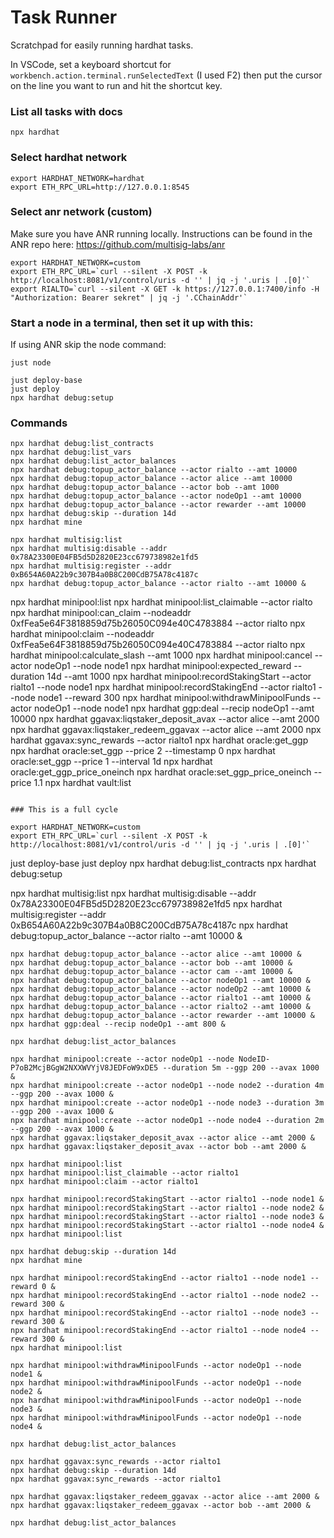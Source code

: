 # Task Runner

Scratchpad for easily running hardhat tasks.

In VSCode, set a keyboard shortcut for `workbench.action.terminal.runSelectedText` (I used F2) then put the cursor on the line you want to run and hit the shortcut key.

### List all tasks with docs

```
npx hardhat
```

### Select hardhat network

```
export HARDHAT_NETWORK=hardhat
export ETH_RPC_URL=http://127.0.0.1:8545
```

### Select anr network (custom)

Make sure you have ANR running locally. Instructions can be found in the ANR repo here: https://github.com/multisig-labs/anr

```
export HARDHAT_NETWORK=custom
export ETH_RPC_URL=`curl --silent -X POST -k http://localhost:8081/v1/control/uris -d '' | jq -j '.uris | .[0]'`
export RIALTO=`curl --silent -X GET -k https://127.0.0.1:7400/info -H "Authorization: Bearer sekret" | jq -j '.CChainAddr'`
```

### Start a node in a terminal, then set it up with this:

If using ANR skip the node command:

```
just node
```

```
just deploy-base
just deploy
npx hardhat debug:setup
```

### Commands

```
npx hardhat debug:list_contracts
npx hardhat debug:list_vars
npx hardhat debug:list_actor_balances
npx hardhat debug:topup_actor_balance --actor rialto --amt 10000
npx hardhat debug:topup_actor_balance --actor alice --amt 10000
npx hardhat debug:topup_actor_balance --actor bob --amt 1000
npx hardhat debug:topup_actor_balance --actor nodeOp1 --amt 10000
npx hardhat debug:topup_actor_balance --actor rewarder --amt 10000
npx hardhat debug:skip --duration 14d
npx hardhat mine
```

```
npx hardhat multisig:list
npx hardhat multisig:disable --addr 0x78A23300E04FB5d5D2820E23cc679738982e1fd5
npx hardhat multisig:register --addr 0xB654A60A22b9c307B4a0B8C200CdB75A78c4187c
npx hardhat debug:topup_actor_balance --actor rialto --amt 10000 &

```
npx hardhat minipool:list
npx hardhat minipool:list_claimable --actor rialto
npx hardhat minipool:can_claim --nodeaddr 0xfFea5e64F3818859d75b26050C094e40C4783884 --actor rialto
npx hardhat minipool:claim --nodeaddr 0xfFea5e64F3818859d75b26050C094e40C4783884 --actor rialto
npx hardhat minipool:calculate_slash --amt 1000
npx hardhat minipool:cancel --actor nodeOp1 --node node1
npx hardhat minipool:expected_reward --duration 14d --amt 1000
npx hardhat minipool:recordStakingStart --actor rialto1 --node node1
npx hardhat minipool:recordStakingEnd --actor rialto1 --node node1 --reward 300
npx hardhat minipool:withdrawMinipoolFunds --actor nodeOp1 --node node1
npx hardhat ggp:deal --recip nodeOp1 --amt 10000
npx hardhat ggavax:liqstaker_deposit_avax --actor alice --amt 2000
npx hardhat ggavax:liqstaker_redeem_ggavax --actor alice --amt 2000
npx hardhat ggavax:sync_rewards --actor rialto1
npx hardhat oracle:get_ggp
npx hardhat oracle:set_ggp --price 2 --timestamp 0
npx hardhat oracle:set_ggp --price 1 --interval 1d
npx hardhat oracle:get_ggp_price_oneinch
npx hardhat oracle:set_ggp_price_oneinch --price 1.1
npx hardhat vault:list
```

### This is a full cycle

export HARDHAT_NETWORK=custom
export ETH_RPC_URL=`curl --silent -X POST -k http://localhost:8081/v1/control/uris -d '' | jq -j '.uris | .[0]'`

```
just deploy-base
just deploy
npx hardhat debug:list_contracts
npx hardhat debug:setup

npx hardhat multisig:list
npx hardhat multisig:disable --addr 0x78A23300E04FB5d5D2820E23cc679738982e1fd5
npx hardhat multisig:register --addr 0xB654A60A22b9c307B4a0B8C200CdB75A78c4187c
npx hardhat debug:topup_actor_balance --actor rialto --amt 10000 &

```
npx hardhat debug:topup_actor_balance --actor alice --amt 10000 &
npx hardhat debug:topup_actor_balance --actor bob --amt 10000 &
npx hardhat debug:topup_actor_balance --actor cam --amt 10000 &
npx hardhat debug:topup_actor_balance --actor nodeOp1 --amt 10000 &
npx hardhat debug:topup_actor_balance --actor nodeOp2 --amt 10000 &
npx hardhat debug:topup_actor_balance --actor rialto1 --amt 10000 &
npx hardhat debug:topup_actor_balance --actor rialto2 --amt 10000 &
npx hardhat debug:topup_actor_balance --actor rewarder --amt 10000 &
npx hardhat ggp:deal --recip nodeOp1 --amt 800 &
```

```
npx hardhat debug:list_actor_balances
```

```
npx hardhat minipool:create --actor nodeOp1 --node NodeID-P7oB2McjBGgW2NXXWVYjV8JEDFoW9xDE5 --duration 5m --ggp 200 --avax 1000 &
npx hardhat minipool:create --actor nodeOp1 --node node2 --duration 4m --ggp 200 --avax 1000 &
npx hardhat minipool:create --actor nodeOp1 --node node3 --duration 3m --ggp 200 --avax 1000 &
npx hardhat minipool:create --actor nodeOp1 --node node4 --duration 2m --ggp 200 --avax 1000 &
npx hardhat ggavax:liqstaker_deposit_avax --actor alice --amt 2000 &
npx hardhat ggavax:liqstaker_deposit_avax --actor bob --amt 2000 &
```

```
npx hardhat minipool:list
npx hardhat minipool:list_claimable --actor rialto1
npx hardhat minipool:claim --actor rialto1
```

```
npx hardhat minipool:recordStakingStart --actor rialto1 --node node1 &
npx hardhat minipool:recordStakingStart --actor rialto1 --node node2 &
npx hardhat minipool:recordStakingStart --actor rialto1 --node node3 &
npx hardhat minipool:recordStakingStart --actor rialto1 --node node4 &
npx hardhat minipool:list
```

```
npx hardhat debug:skip --duration 14d
npx hardhat mine
```

```
npx hardhat minipool:recordStakingEnd --actor rialto1 --node node1 --reward 0 &
npx hardhat minipool:recordStakingEnd --actor rialto1 --node node2 --reward 300 &
npx hardhat minipool:recordStakingEnd --actor rialto1 --node node3 --reward 300 &
npx hardhat minipool:recordStakingEnd --actor rialto1 --node node4 --reward 300 &
npx hardhat minipool:list
```

```
npx hardhat minipool:withdrawMinipoolFunds --actor nodeOp1 --node node1 &
npx hardhat minipool:withdrawMinipoolFunds --actor nodeOp1 --node node2 &
npx hardhat minipool:withdrawMinipoolFunds --actor nodeOp1 --node node3 &
npx hardhat minipool:withdrawMinipoolFunds --actor nodeOp1 --node node4 &
```

```
npx hardhat debug:list_actor_balances
```

```
npx hardhat ggavax:sync_rewards --actor rialto1
npx hardhat debug:skip --duration 14d
npx hardhat ggavax:sync_rewards --actor rialto1
```

```
npx hardhat ggavax:liqstaker_redeem_ggavax --actor alice --amt 2000 &
npx hardhat ggavax:liqstaker_redeem_ggavax --actor bob --amt 2000 &
```

```
npx hardhat debug:list_actor_balances
```
